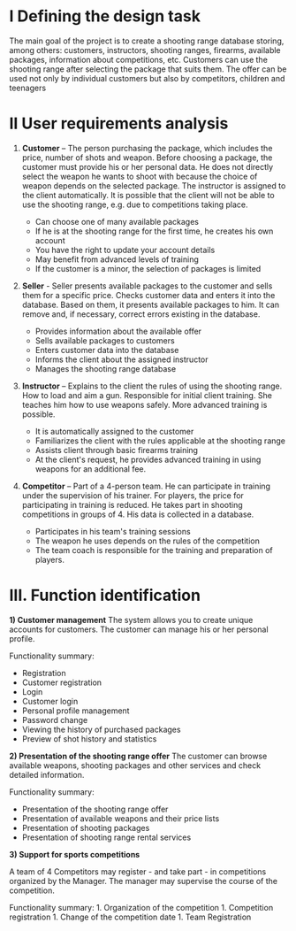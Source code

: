 # I Defining the design task

The main goal of the project is to create a shooting range database storing, among others: customers,
instructors, shooting ranges, firearms, available packages, information about competitions, etc. 
Customers can use the shooting range after selecting the package that suits them. 
The offer can be used not only by individual customers but also by competitors, children and teenagers

# II User requirements analysis

1) **Customer** – The person purchasing the package, which includes the price, number of shots and weapon.
Before choosing a package, the customer must provide his or her personal data.
He does not directly select the weapon he wants to shoot with because the choice of weapon depends on the selected package.
The instructor is assigned to the client automatically. It is possible that the client will not be able to use the shooting range, e.g. due to competitions taking place.

   * Can choose one of many available packages
   * If he is at the shooting range for the first time, he creates his own account
   * You have the right to update your account details
   * May benefit from advanced levels of training
   * If the customer is a minor, the selection of packages is limited

3) **Seller** - Seller presents available packages to the customer and sells them for a specific price.
Checks customer data and enters it into the database. Based on them, it presents available packages to him.
It can remove and, if necessary, correct errors existing in the database.

   * Provides information about the available offer
   * Sells available packages to customers
   * Enters customer data into the database
   * Informs the client about the assigned instructor
   * Manages the shooting range database

3) **Instructor** – Explains to the client the rules of using the shooting range. How to load and aim a gun.
Responsible for initial client training. She teaches him how to use weapons safely. More advanced training is possible.

   * It is automatically assigned to the customer
   * Familiarizes the client with the rules applicable at the shooting range
   * Assists client through basic firearms training
   * At the client's request, he provides advanced training in using weapons for an additional fee.

4) **Competitor** – Part of a 4-person team. He can participate in training under the supervision of his trainer. 
For players, the price for participating in training is reduced. 
He takes part in shooting competitions in groups of 4. His data is collected in a database.

   * Participates in his team's training sessions
   * The weapon he uses depends on the rules of the competition
   * The team coach is responsible for the training and preparation of players.


# III. Function identification

**1) Customer management**
      The system allows you to create unique accounts for customers.
      The customer can manage his or her personal profile.

Functionality summary:
   * Registration 
   * Customer registration
   * Login
   * Customer login
   * Personal profile management
   * Password change
   * Viewing the history of purchased packages
   * Preview of shot history and statistics

**2) Presentation of the shooting range offer**
      The customer can browse available weapons, shooting packages and other services and check detailed information.
 
Functionality summary:
   * Presentation of the shooting range offer
   * Presentation of available weapons and their price lists
   * Presentation of shooting packages
   * Presentation of shooting range rental services
  
**3) Support for sports competitions**

   A team of 4 Competitors may register - and take part - in competitions organized by the Manager.
   The manager may supervise the course of the competition. 

   Functionality summary:
     1. Organization of the competition
     1. Competition registration
     1. Change of the competition date
     1. Team Registration
